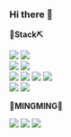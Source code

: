 ### Hi there 👋

<!--
**0nd0/0nd0** is a ✨ _special_ ✨ repository because its `README.md` (this file) appears on your GitHub profile.

Here are some ideas to get you started:

- 🔭 I’m currently working on ...
- 🌱 I’m currently learning ...
- 👯 I’m looking to collaborate on ...
- 🤔 I’m looking for help with ...
- 💬 Ask me about ...
- 📫 How to reach me: ...
- 😄 Pronouns: ...
- ⚡ Fun fact: ...
-->

<p><strong>🔨Stack⛏</strong></p>
<div>
<img src="https://img.shields.io/badge/java-007396?style=for-the-badge&logo=java&logoColor=white"><!--자바-->
<img src="https://img.shields.io/badge/python-3776AB?style=for-the-badge&logo=python&logoColor=white"><!--파이썬-->
</div>
<div>
<img src="https://img.shields.io/badge/oracle-F80000?style=for-the-badge&logo=oracle&logoColor=white"><!--오라클-->
<img src="https://img.shields.io/badge/mongoDB-47A248?style=for-the-badge&logo=MongoDB&logoColor=white"><!--몽고DB-->
</div>
<div>
<img src="https://img.shields.io/badge/html-E34F26?style=for-the-badge&logo=html5&logoColor=white"><!--HTML-->
<img src="https://img.shields.io/badge/css-1572B6?style=for-the-badge&logo=css3&logoColor=white"><!--CSS-->
<img src="https://img.shields.io/badge/javascript-F7DF1E?style=for-the-badge&logo=javascript&logoColor=black"><!--Javascrip-->
<img src="https://img.shields.io/badge/bootstrap-7952B3?style=for-the-badge&logo=bootstrap&logoColor=white"><!--Bootstrap-->
</div>
<div>
<img src="https://img.shields.io/badge/github-181717?style=for-the-badge&logo=github&logoColor=white"><!--Github-->
<img src="https://img.shields.io/badge/apache tomcat-F8DC75?style=for-the-badge&logo=apachetomcat&logoColor=black"><!--아파치톰캣-->
<!-- <img src="https://img.shields.io/badge/Spring-6DB33F?style=for-the-badge&logo=Spring&logoColor=white">스프링 -->
</div>



<p><strong>💙MINGMING💙</strong></p>
<!-- 네이버 블로그 -->
<a href="https://blog.naver.com/ming9396" target="_blank"><img src="https://img.shields.io/badge/BLOG-03C75A?style=flat-square&logo=Naver&logoColor=white"/></a>
<!-- 노션 - 포트폴리오 -->
<a href="https://www.notion.so/ming2/85f73e6fbab6438c986660ea776ca5a2" target="_blank"><img src="https://img.shields.io/badge/PORTFOLIO-000000?style=flat-square&logo=Notion&logoColor=white"/></a>
<!-- 이메일 -->
<a href="mailto:ming9396@naver.com" target="_blank"><img src="https://img.shields.io/badge/EMAIL-30B980?style=flat-square&logo=Minutemailer&logoColor=white"/></a>